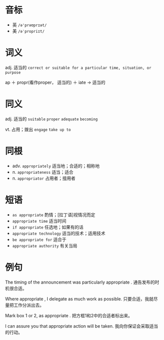 # 音标

- 英 `/ə'prəʊprɪət/`
- 美 `/əˈpropriɪt/`

# 词义

adj. 适当的
`correct or suitable for a particular time, situation, or purpose`



ap ＋ propr(看作proper， 适当的) ＋ iate → 适当的

# 同义

adj. 适当的
`suitable` `proper` `adequate` `becoming`

vt. 占用；拨出
`engage` `take up to`

# 同根

- adv. `appropriately` 适当地；合适的；相称地
- n. `appropriateness` 适当；适合
- n. `appropriator` 占用者；擅用者

# 短语

- `as appropriate` 酌情；[拉丁语]视情况而定
- `appropriate time` 适当时间
- `if appropriate` 任选地；如果有的话
- `appropriate technology` 适当的技术；适用技术
- `be appropriate for` 适合于
- `appropriate authority` 有关当局

# 例句

The timing of the announcement was particularly appropriate .
通告发布的时机很合适。

Where appropriate , I delegate as much work as possible.
只要合适，我就尽量把工作分派出去。

Mark box 1 or 2, as appropriate .
把方框1和2中的合适者标出来。

I can assure you that appropriate action will be taken.
我向你保证会采取适当的行动。


